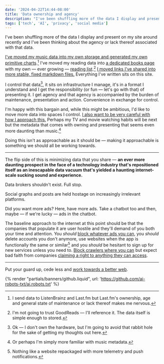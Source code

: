 ```yaml
---
date: '2024-04-22T14:44-08:00'
title: 'Data ownership and agency'
description: "I've been shuffling more of the data I display and present on my site around recently and I've been thinking about the agency or lack thereof associated with that data."
tags: ['tech', 'AI', 'privacy', 'social media']
---
```

I've been shuffling more of the data I display and present on my site around recently and I've been thinking about the agency or lack thereof associated with that data.<!-- excerpt -->

[I've moved my music data into my own storage and generated my own primitive charts](https://coryd.dev/posts/2024/building-a-scrobbler-using-plex-webhooks-edge-functions-and-blob-storage/).[^1] I've moved my reading data into [a dedicated books page](https://coryd.dev/books/) with my own — ever growing — [reading list](https://coryd.dev/books/want-to-read/).[^2] [I moved links I've shared into more stable, fixed markdown files.](https://github.com/cdransf/coryd.dev/tree/c23f49d6f880748ab39620fdd707ec04875f0707/src/links) Everything I've written sits on this site.

I control that data[^3], it sits on infrastructure I manage, it's in a format I understand and I get the responsibility (or fun — let's go with that) of presenting it. I get agency and that agency is accompanied by the burden of maintenance, presentation and action. Convenience in exchange for control.

I'm happy with this bargain and, while this might be ambitious, I'd like to move more data into spaces I control. [I also want to be very careful with how I approach this.](https://coryd.dev/posts/2024/2024-minimalism-as-self-preservation/) Perhaps my TV and movie watching habits will be next but the metadata that comes with owning and presenting that seems even more daunting than music.[^4]

Doing this isn't as approachable as it should be — making it approachable is something we should all be working towards.

---

The flip side of this is minimizing data that you share — <strong class="highlight-text">an ever more daunting prospect in the face of a technology industry that's repositioned itself as an inescapable data vacuum that's yielded a haunting internet-scale sucking sound and experience.</strong>

Data brokers shouldn't exist. Full stop.

Social graphs and posts are held hostage on increasingly irrelevant platforms.

Did you want more ads? Here, have more ads. Take a chatbot too and then, maybe — if we're lucky — ads in the chatbot.

The baseline approach to the internet at this point should be that the companies that populate it are user hostile and they'll demand of you both your time and attention. You *should* [block whatever ads you can](https://coryd.dev/posts/2023/i-block-ads/), you *should* delete accounts you don't anymore, use websites when the app is functionally the same or similar[^5] and you *should* be hesitant to sign up for new services unless you need to. [Block crawlers where you can](https://github.com/ai-robots-txt/ai.robots.txt) but expect bad faith from companies [claiming a right to anything they can access](https://coryd.dev/posts/2024/access-to-data-isnt-a-grant-to-exploit-it/).

---

Put your guard up, cede less and [work towards a better web](https://coryd.dev/posts/2024/towards-a-quieter-friendlier-web/).

{% render "partials/banners/github.liquid", url: 'https://github.com/ai-robots-txt/ai.robots.txt' %}

[^1]: I send data to ListenBrainz and Last.fm but Last.fm's ownership, age and general state of maintenance or lack thereof makes me nervous.
[^2]: I'm not going to trust GoodReads — I'll reference it. The data itself is simple enough to stored.
[^3]: Ok — I don't own the hardware, but I'm going to avoid that rabbit hole for the sake of getting my thoughts out here.
[^4]: Or perhaps I'm simply more familiar with music metadata.
[^5]: Nothing like a website repackaged with more telemetry and push notifications.